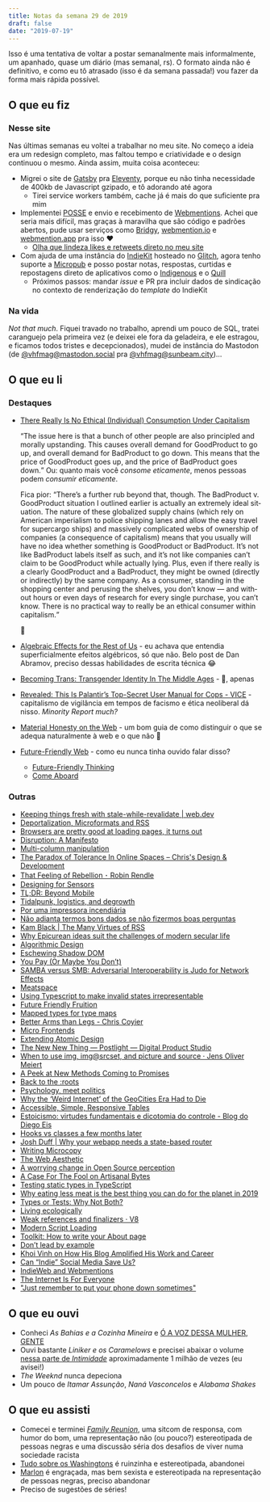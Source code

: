```yaml
---
title: Notas da semana 29 de 2019
draft: false
date: "2019-07-19"
---
```


Isso é uma tentativa de voltar a postar semanalmente mais informalmente, um apanhado, quase um diário (mas semanal, rs). O formato ainda não é definitivo, e como eu tô atrasado (isso é da semana passada!) vou fazer da forma mais rápida possível.

## O que eu fiz

### Nesse site

Nas últimas semanas eu voltei a trabalhar no meu site. No começo a ideia era um redesign completo, mas faltou tempo e criatividade e o design continuou o mesmo. Ainda assim, muita coisa aconteceu:

-   Migrei o site de [Gatsby](https://www.gatsbyjs.org/) pra [Eleventy](https://www.11ty.io/), porque eu não tinha necessidade de 400kb de Javascript gzipado, e tô adorando até agora
    -   Tirei service workers também, cache já é mais do que suficiente pra mim
-   Implementei [POSSE](https://indieweb.org/POSSE) e envio e recebimento de [Webmentions](https://indieweb.org/Webmention). Achei que seria mais difícil, mas graças à maravilha que são código e padrões abertos, pude usar serviços como [Bridgy](https://brid.gy), [webmention.io](https://webmention.io) e [webmention.app](webmention.app) pra isso ❤
    -   [Olha que lindeza likes e retweets direto no meu site](/posts/o-valor-pratico-do-html/#webmentions)
-   Com ajuda de uma instância do [IndieKit](https://paulrobertlloyd.github.io/indiekit/) hosteado no [Glitch](https://glitch.com/), agora tenho suporte a [Micropub](https://indieweb.org/Micropub) e posso postar notas, respostas, curtidas e repostagens direto de aplicativos como o [Indigenous](https://github.com/swentel/indigenous-android/) e o [Quill](https://quill.p3k.io/)
    -   Próximos passos: mandar <i lang='en'>issue</i> e PR pra incluir dados de sindicação no contexto de renderização do <i lang='en'>template</i> do IndieKit

### Na vida

<i lang='en'>Not that much</i>. Fiquei travado no trabalho, aprendi um pouco de SQL, tratei caranguejo pela primeira vez (e deixei ele fora da geladeira, e ele estragou, e ficamos todos tristes e decepcionados), mudei de instância do Mastodon (de [@vhfmag@mastodon.social](https://mastodon.social/@vhfmag) pra [@vhfmag@sunbeam.city](https://sunbeam.city/@vhfmag))...

## O que eu li

<!-- snippet pro Wallabag: $$('ul.row > li').map(x => `- [${x.querySelector('.card-title').textContent.trim()}](${x.querySelector('.original a').attributes.href.value})`).join("\n")` -->

### Destaques

-   [There Really Is No Ethical (Individual) Consumption Under Capitalism](https://c4ss.org/content/52277)

    <q lang='en'>The issue here is that a bunch of other people are also principled and morally upstanding. This causes overall demand for GoodProduct to go up, and overall demand for BadProduct to go down. This means that the price of GoodProduct goes up, and the price of BadProduct goes down.</q> Ou: quanto mais você _consome eticamente_, menos pessoas podem _consumir eticamente_.

    Fica pior: <q lang='en'>There’s a further rub beyond that, though. The BadProduct v. GoodProduct situation I outlined earlier is actually an extremely ideal situation. The nature of these globalized supply chains (which rely on American imperialism to police shipping lanes and allow the easy travel for supercargo ships) and massively complicated webs of ownership of companies (a consequence of capitalism) means that you usually will have no idea whether something is GoodProduct or BadProduct. It’s not like BadProduct labels itself as such, and it’s not like companies can’t claim to be GoodProduct while actually lying. Plus, even if there really is a clearly GoodProduct and a BadProduct, they might be owned (directly or indirectly) by the same company. As a consumer, standing in the shopping center and perusing the shelves, you don’t know — and without hours or even days of research for every single purchase, you can’t know. There is no practical way to really be an ethical consumer within capitalism.</q>

    🤷

-   [Algebraic Effects for the Rest of Us](https://overreacted.io/algebraic-effects-for-the-rest-of-us/) - eu achava que entendia superficialmente efeitos algébricos, só que não. Belo post de Dan Abramov, preciso dessas habilidades de escrita técnica 😂
-   [Becoming Trans: Transgender Identity In The Middle Ages](https://medium.com/the-establishment/becoming-trans-transgender-identity-in-the-middle-ages-223e01b5c0dc) - 🤯, apenas
-   [Revealed: This Is Palantir’s Top-Secret User Manual for Cops - VICE](https://www.vice.com/en_us/article/9kx4z8/revealed-this-is-palantirs-top-secret-user-manual-for-cops) - capitalismo de vigilância em tempos de facismo e ética neoliberal dá nisso. <i lang='en'>Minority Report much?</i>
-   [Material Honesty on the Web](https://alistapart.com/article/material-honesty-on-the-web/) - um bom guia de como distinguir o que se adequa naturalmente à web e o que não 🤷
-   [Future-Friendly Web](http://futurefriendlyweb.com/) - como eu nunca tinha ouvido falar disso?
    -   [Future-Friendly Thinking](http://futurefriendlyweb.com/thinking.html)
    -   [Come Aboard](http://futurefriendlyweb.com/come-aboard.html)

### Outras

-   [Keeping things fresh with stale-while-revalidate | web.dev](https://web.dev/stale-while-revalidate/)
-   [Deportalization, Microformats and RSS](https://artofsystems.blogspot.com/2007/01/deportalization-microformats-and-rss.html)
-   [Browsers are pretty good at loading pages, it turns out](https://carter.sande.duodecima.technology/javascript-page-navigation/)
-   [Disruption: A Manifesto](https://logicmag.io/intelligence/disruption-a-manifesto/)
-   [Multi-column manipulation](https://every-layout.dev/blog/multi-column-manipulation/)
-   [The Paradox of Tolerance In Online Spaces – Chris's Design & Development](https://blogs.gnome.org/christopherdavis/2019/07/21/the-paradox-of-tolerance/)
-   [That Feeling of Rebellion ･ Robin Rendle](https://www.robinrendle.com/notes/that-feeling-of-rebellion.html)
-   [Designing for Sensors](https://www.lukew.com/ff/entry.asp?828)
-   [TL;DR: Beyond Mobile](https://www.lukew.com/ff/entry.asp?1523)
-   [Tidalpunk, logistics, and degrowth](https://solarpunkstation.wordpress.com/2019/07/18/tidalpunk-logistics-and-degrowth/)
-   [Por uma impressora incendiária](https://monstrodosmares.milharal.org/informes/por-uma-impressora-incendiaria/)
-   [Não adianta termos bons dados se não fizermos boas perguntas](https://www.linkedin.com/pulse/não-adianta-termos-bons-dados-se-fizermos-boas-de-souza/)
-   [Kam Black | The Many Virtues of RSS](https://kam.black/posts/2019/the-many-virtues-of-rss/)
-   [Why Epicurean ideas suit the challenges of modern secular life](https://aeon.co/ideas/why-epicurean-ideas-suit-the-challenges-of-modern-secular-life)
-   [Algorithmic Design](https://every-layout.dev/blog/algorithmic-design/)
-   [Eschewing Shadow DOM](https://every-layout.dev/blog/eschewing-shadow-dom/)
-   [You Pay (Or Maybe You Don’t)](https://every-layout.dev/blog/you-pay/)
-   [SAMBA versus SMB: Adversarial Interoperability is Judo for Network Effects](https://www.eff.org/deeplinks/2019/07/samba-versus-smb-adversarial-interoperability-judo-network-effects)
-   [Meatspace](https://logicmag.io/bodies/meatspace/)
-   [Using Typescript to make invalid states irrepresentable](http://www.javiercasas.com/articles/typescript-impossible-states-irrepresentable/)
-   [Future Friendly Fruition](http://bradfrost.com/blog/post/future-friendly-fruition/)
-   [Mapped types for type maps](https://fettblog.eu/typescript-type-maps/)
-   [Better Arms than Legs - Chris Coyier](https://chriscoyier.net/2019/07/17/better-arms-than-legs/)
-   [Micro Frontends](https://css-tricks.com/micro-frontends/)
-   [Extending Atomic Design](http://bradfrost.com/blog/post/extending-atomic-design/)
-   [The New New Thing — Postlight — Digital Product Studio](https://postlight.com/trackchanges/the-new-new-thing)
-   [When to use img, img@srcset, and picture and source · Jens Oliver Meiert](https://meiert.com/en/blog/when-to-srcset/)
-   [A Peek at New Methods Coming to Promises](https://css-tricks.com/a-peek-at-new-methods-coming-to-promises/)
-   [Back to the :roots](http://simurai.com/blog/2015/09/09/back-to-the-roots)
-   [Psychology, meet politics](https://www.opendemocracy.net/en/transformation/psychology-meet-politics/)
-   [Why the ‘Weird Internet’ of the GeoCities Era Had to Die](https://onezero.medium.com/why-the-weird-internet-of-the-geocities-era-had-to-die-383f2870662c?gi=f437cef4c35c)
-   [Accessible, Simple, Responsive Tables](https://css-tricks.com/accessible-simple-responsive-tables/)
-   [Estoicismo: virtudes fundamentais e dicotomia do controle - Blog do Diego Eis](https://diegoeis.com/introducao-estoicismo-virtudes-fundamentais-dicotonomia-controle/)
-   [Hooks vs classes a few months later](https://marvinh.dev/blog/hooks-vs-classes-a-few-months-later/)
-   [Josh Duff | Why your webapp needs a state-based router](https://joshduff.com/2015-06-why-you-need-a-state-router.md)
-   [Writing Microcopy](http://bokardo.com/archives/writing-microcopy/)
-   [The Web Aesthetic](https://alistapart.com/article/the-web-aesthetic/)
-   [A worrying change in Open Source perception](https://christianheilmann.com/2019/07/11/a-worrying-change-in-open-source-perception/)
-   [A Case For The Fool on Artisanal Bytes](http://artisanalbytes.com/a-case-for-the-fool/)
-   [Testing static types in TypeScript](https://2ality.com/2019/07/testing-static-types.html)
-   [Why eating less meat is the best thing you can do for the planet in 2019](https://www.theguardian.com/environment/2018/dec/21/lifestyle-change-eat-less-meat-climate-change)
-   [Types or Tests: Why Not Both?](https://css-tricks.com/types-or-tests-why-not-both/)
-   [Living ecologically](https://colly.com/journal/living-ecologically-1)
-   [Weak references and finalizers · V8](https://v8.dev/features/weak-references)
-   [Modern Script Loading](https://jasonformat.com/modern-script-loading/)
-   [Toolkit: How to write your About page](https://ownyourcontent.wordpress.com/2019/05/07/toolkit-how-to-write-your-about-page/)
-   [Don’t lead by example](https://medium.com/@jamesacowling/dont-lead-by-example-4f86b1174e64)
-   [Khoi Vinh on How His Blog Amplified His Work and Career](https://ownyourcontent.wordpress.com/2019/05/14/khoi-vinh-on-how-his-blog-amplified-his-work-and-career/)
-   [Can “Indie” Social Media Save Us?](https://www.newyorker.com/tech/annals-of-technology/can-indie-social-media-save-us)
-   [IndieWeb and Webmentions](https://css-tricks.com/indieweb-and-webmentions/)
-   [The Internet Is For Everyone](https://medium.com/@sodevious/the-internet-is-for-everyone-fca2a8fc8f92)
-   [\"Just remember to put your phone down sometimes\"](https://ruk.ca/content/just-remember-put-your-phone-down-sometimes)

## O que eu ouvi

-   Conheci _As Bahias e a Cozinha Mineira_ e [Ó A VOZ DESSA MULHER, GENTE](https://www.youtube.com/watch?v=Bxbuqll1F0w)
-   Ouvi bastante _Liniker e os Caramelows_ e precisei abaixar o volume [nessa parte de _Intimidade_](https://youtu.be/V6IV5NTvVv0?t=167) aproximadamente 1 milhão de vezes (eu avisei!)
-   _The Weeknd_ nunca depeciona
-   Um pouco de _Itamar Assunção_, _Naná Vasconcelos_ e _Alabama Shakes_

## O que eu assisti

-   Comecei e terminei [_Family Reunion_](https://www.imdb.com/title/tt9153270/), uma sitcom de responsa, com humor do bom, uma representação não (ou pouco?) estereotipada de pessoas negras e uma discussão séria dos desafios de viver numa sociedade racista
-   [Tudo sobre os Washingtons](https://www.imdb.com/title/tt7661368/) é ruinzinha e estereotipada, abandonei
-   [Marlon](https://www.imdb.com/title/tt5720168/) é engraçada, mas bem sexista e estereotipada na representação de pessoas negras, preciso abandonar
-   Preciso de sugestões de séries!
